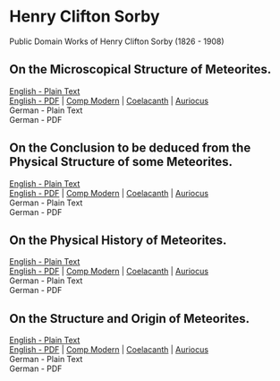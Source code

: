 # Henry Clifton Sorby

Public Domain Works of Henry Clifton Sorby (1826 - 1908)

## On the Microscopical Structure of Meteorites.

[English - Plain Text](on-the-microscopical-structure-of-meteorites/full-text-english.md)  
[English - PDF](https://cdn.solaranamnesis.com/Sorby/sorby_on_meteorites_2022_english.pdf) | [Comp Modern](https://cdn.solaranamnesis.com/Sorby/sorby_on_meteorites_2022_english_compmodern.pdf) | [Coelacanth](https://cdn.solaranamnesis.com/Sorby/sorby_on_meteorites_2022_english_coelacanth.pdf) | [Auriocus](https://cdn.solaranamnesis.com/Sorby/sorby_on_meteorites_2022_english_aurical.pdf)  
German - Plain Text  
German - PDF  

## On the Conclusion to be deduced from the Physical Structure of some Meteorites.

[English - Plain Text](conclusion-deduced-from-physical-structure-meteorites/full-text-english.md)  
[English - PDF](https://cdn.solaranamnesis.com/Sorby/sorby_on_meteorites_2022_english.pdf) | [Comp Modern](https://cdn.solaranamnesis.com/Sorby/sorby_on_meteorites_2022_english_compmodern.pdf) | [Coelacanth](https://cdn.solaranamnesis.com/Sorby/sorby_on_meteorites_2022_english_coelacanth.pdf) | [Auriocus](https://cdn.solaranamnesis.com/Sorby/sorby_on_meteorites_2022_english_aurical.pdf)  
German - Plain Text  
German - PDF  

## On the Physical History of Meteorites.

[English - Plain Text](on-the-physical-history-of-meteorites/full-text-english.md)  
[English - PDF](https://cdn.solaranamnesis.com/Sorby/sorby_on_meteorites_2022_english.pdf) | [Comp Modern](https://cdn.solaranamnesis.com/Sorby/sorby_on_meteorites_2022_english_compmodern.pdf) | [Coelacanth](https://cdn.solaranamnesis.com/Sorby/sorby_on_meteorites_2022_english_coelacanth.pdf) | [Auriocus](https://cdn.solaranamnesis.com/Sorby/sorby_on_meteorites_2022_english_aurical.pdf)  
German - Plain Text  
German - PDF  

## On the Structure and Origin of Meteorites.

[English - Plain Text](on-the-structure-and-origin-of-meteorites/full-text-english.md)  
[English - PDF](https://cdn.solaranamnesis.com/Sorby/sorby_on_meteorites_2022_english.pdf) | [Comp Modern](https://cdn.solaranamnesis.com/Sorby/sorby_on_meteorites_2022_english_compmodern.pdf) | [Coelacanth](https://cdn.solaranamnesis.com/Sorby/sorby_on_meteorites_2022_english_coelacanth.pdf) | [Auriocus](https://cdn.solaranamnesis.com/Sorby/sorby_on_meteorites_2022_english_aurical.pdf)  
German - Plain Text  
German - PDF  
